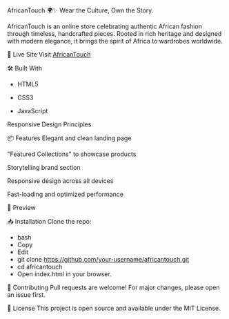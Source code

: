 AfricanTouch 🌍✨
Wear the Culture, Own the Story.

AfricanTouch is an online store celebrating authentic African fashion through timeless, handcrafted pieces. Rooted in rich heritage and designed with modern elegance, it brings the spirit of Africa to wardrobes worldwide.

🚀 Live Site
Visit [AfricanTouch](https://africantouch.netlify.app/)

🛠️ Built With
 - HTML5

 - CSS3

 - JavaScript

Responsive Design Principles

📦 Features
Elegant and clean landing page

"Featured Collections" to showcase products

Storytelling brand section

Responsive design across all devices

Fast-loading and optimized performance

📸 Preview

📥 Installation
Clone the repo:

 - bash
 - Copy
 - Edit
 - git clone https://github.com/your-username/africantouch.git
 - cd africantouch
 - Open index.html in your browser.

🙌 Contributing
Pull requests are welcome! For major changes, please open an issue first.

📄 License
This project is open source and available under the MIT License.

